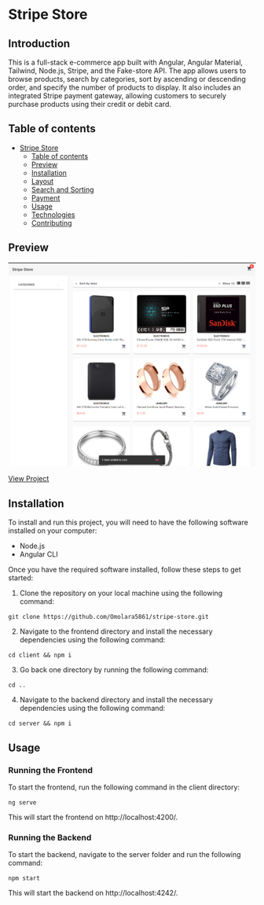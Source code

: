 # Stripe Store

## Introduction
This is a full-stack e-commerce app built with Angular, Angular Material, Tailwind, Node.js, Stripe, and the Fake-store API. The app allows users to browse products, search by categories, sort by ascending or descending order, and specify the number of products to display. It also includes an integrated Stripe payment gateway, allowing customers to securely purchase products using their credit or debit card.


## Table of contents
- [Stripe Store](#stripe-store)
  - [Table of contents](#table-of-contents)
  - [Preview](#preview)
  - [Installation](#installation)
  - [Layout](#layout)
  - [Search and Sorting](#search-and-sorting)
  - [Payment](#payment)
  - [Usage](#usage)
  - [Technologies](#technologies)
  - [Contributing](#contributing)

## Preview

![The homepage that shows where users can add product to cart](/client/src/assets/preview.png "Project Homepage")


[View Project](https://stripestore.vercel.app "Live link")

## Installation
To install and run this project, you will need to have the following software installed on your computer:

- Node.js
- Angular CLI

Once you have the required software installed, follow these steps to get started:

1. Clone the repository on your local machine using the following command:

```
git clone https://github.com/Omolara5861/stripe-store.git
```

2. Navigate to the frontend directory and install the necessary dependencies using the following command:

```
cd client && npm i
```

3. Go back one directory by running the following command:
```
cd ..
```

4. Navigate to the backend directory and install the necessary dependencies using the following command:

```
cd server && npm i
```

## Usage
### Running the Frontend

To start the frontend, run the following command in the client directory:
```
ng serve
```
This will start the frontend on http://localhost:4200/.

### Running the Backend

To start the backend, navigate to the server folder and run the following command:

```
npm start
```

This will start the backend on http://localhost:4242/.

